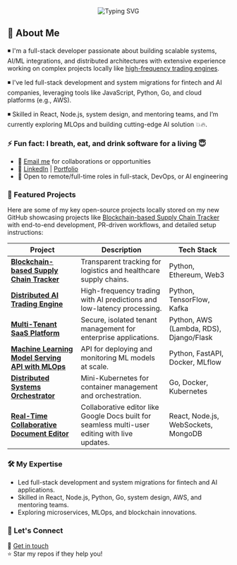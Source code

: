 <div align="center">
  <img src="https://readme-typing-svg.herokuapp.com?font=Fira+Code&pause=1000&color=0080FF&center=true&vCenter=true&width=435&lines=👋Hi%2C+I'm+Moses+Achi🤝" alt="Typing SVG" />
</div>


## 📖 About Me
◾️ I'm a full-stack developer passionate about building scalable systems, AI/ML integrations, and distributed architectures with extensive experience working on complex projects locally like [high-frequency trading engines](https://github.com/mosesachizz/distributed-ai-trading-engine).

◾️ I've led full-stack development and system migrations for fintech and AI companies, leveraging tools like JavaScript, Python, Go, and cloud platforms (e.g., AWS).

◾️ Skilled in React, Node.js, system design, and mentoring teams, and I’m currently exploring MLOps and building cutting-edge AI solution 💥🔥.

### ⚡ Fun fact: I breath, eat, and drink software for a living 😇

- 📧 [Email me](mailto:mosesachi.me@gmail.com) for collaborations or opportunities
- 🔗 [LinkedIn](https://linkedin.com/in/achimoses) | [Portfolio](https://mosesachizz.github.io/)
- 💼 Open to remote/full-time roles in full-stack, DevOps, or AI engineering

### 🚀 Featured Projects
Here are some of my key open-source projects locally stored on my new GitHub showcasing projects like [Blockchain-based Supply Chain Tracker](https://github.com/mosesachizz/blockchain-supply-chain-tracker) with end-to-end development, PR-driven workflows, and detailed setup instructions:

| Project  | Description | Tech Stack |
|---------|-------------|------------|
| [**Blockchain-based Supply Chain Tracker**](https://github.com/mosesachizz/blockchain-supply-chain-tracker) | Transparent tracking for logistics and healthcare supply chains. | Python, Ethereum, Web3 |
| [**Distributed AI Trading Engine**](https://github.com/mosesachizz/distributed-ai-trading-engine) | High-frequency trading with AI predictions and low-latency processing. | Python, TensorFlow, Kafka | [Repo](https://github.com/mosesachizz/distributed-ai-trading-engine) |
| [**Multi-Tenant SaaS Platform**](https://github.com/mosesachizz/multi-tenant-saas-platform) | Secure, isolated tenant management for enterprise applications. | Python, AWS (Lambda, RDS), Django/Flask | [Repo](https://github.com/mosesachizz/multi-tenant-saas-platform) |
| [**Machine Learning Model Serving API with MLOps**](https://github.com/mosesachizz/ml-model-serving) | API for deploying and monitoring ML models at scale. | Python, FastAPI, Docker, MLflow | [Repo](https://github.com/mosesachizz/ml-model-serving) |
| [**Distributed Systems Orchestrator**](https://github.com/mosesachizz/distributed-orchestrator) | Mini-Kubernetes for container management and orchestration. | Go, Docker, Kubernetes | [Repo](https://github.com/mosesachizz/distributed-orchestrator) |
| [**Real-Time Collaborative Document Editor**](https://github.com/mosesachizz/real-time-doc-editor) | Collaborative editor like Google Docs built for seamless multi-user editing  with live updates. | React, Node.js, WebSockets, MongoDB | [Repo](https://github.com/mosesachizz/real-time-doc-editor) |

### 🛠️ My Expertise
- Led full-stack development and system migrations for fintech and AI applications.
- Skilled in React, Node.js, Python, Go, system design, AWS, and mentoring teams.
- Exploring microservices, MLOps, and blockchain innovations.

### 🤝 Let's Connect
📧 [Get in touch](mailto:mosesachi.me@gmail.com)  
⭐ Star my repos if they help you!
